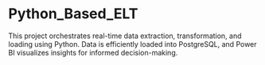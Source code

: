 # Python_Based_ELT
This project orchestrates real-time data extraction, transformation, and loading using Python. Data is efficiently loaded into PostgreSQL, and Power BI visualizes insights for informed decision-making.
